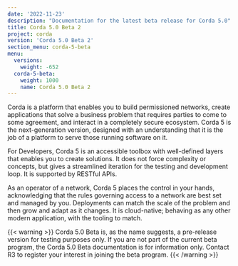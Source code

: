 ```yaml
---
date: '2022-11-23'
description: "Documentation for the latest beta release for Corda 5.0"
title: Corda 5.0 Beta 2
project: corda
version: 'Corda 5.0 Beta 2'
section_menu: corda-5-beta
menu:
  versions:
    weight: -652
  corda-5-beta:
    weight: 1000
    name: Corda 5.0 Beta 2
---
```


Corda is a platform that enables you to build permissioned networks, create applications that solve a business problem that requires parties to come to some agreement, and interact in a completely secure ecosystem. Corda 5 is the next-generation version, designed with an understanding that it is the job of a platform to serve those running software on it.

For Developers, Corda 5 is an accessible toolbox with well-defined layers that enables you to create solutions. It does not force complexity or concepts, but gives a streamlined iteration for the testing and development loop. It is supported by RESTful APIs.

As an operator of a network, Corda 5 places the control in your hands, acknowledging that the rules governing access to a network are best set and managed by you. Deployments can match the scale of the problem and then grow and adapt as it changes. It is cloud-native; behaving as any other modern application, with the tooling to match.

{{< warning >}}
Corda 5.0 Beta is, as the name suggests, a pre-release version for testing purposes only.
If you are not part of the current beta program, the Corda 5.0 Beta documentation is for information only. 
Contact R3 to register your interest in joining the beta program.
{{< /warning >}}